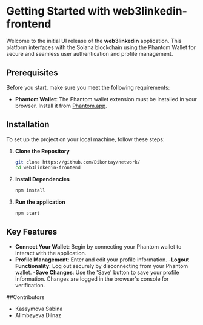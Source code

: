 # Getting Started with web3linkedin-frontend

Welcome to the initial UI release of the **web3linkedin** application. This platform interfaces with the Solana blockchain using the Phantom Wallet for secure and seamless user authentication and profile management.

## Prerequisites

Before you start, make sure you meet the following requirements:
- **Phantom Wallet**: The Phantom wallet extension must be installed in your browser. Install it from [Phantom.app](https://phantom.app).

## Installation

To set up the project on your local machine, follow these steps:

1. **Clone the Repository**
   ```bash
   git clone https://github.com/Dikontay/network/
   cd web3linkedin-frontend
   ```

2. **Install Dependencies**
   ```bash
   npm install
   ```

3. **Run the application**
   ```bash
   npm start
   ```

## Key Features
- **Connect Your Wallet**: Begin by connecting your Phantom wallet to interact with the application.
- **Profile Management**: Enter and edit your profile information.
-**Logout Functionality**: Log out securely by disconnecting from your Phantom wallet.
-**Save Changes**: Use the 'Save' button to save your profile information. Changes are logged in the browser's console for verification.


##Contributors 
- Kassymova Sabina
- Alimbayeva Dilnaz

